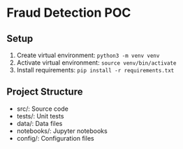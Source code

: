 # Fraud Detection POC

## Setup
1. Create virtual environment: `python3 -m venv venv`
2. Activate virtual environment: `source venv/bin/activate`
3. Install requirements: `pip install -r requirements.txt`

## Project Structure
- src/: Source code
- tests/: Unit tests
- data/: Data files
- notebooks/: Jupyter notebooks
- config/: Configuration files
